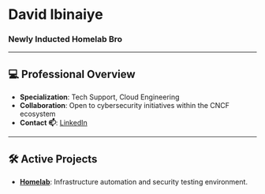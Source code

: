 # David Ibinaiye 

### Newly Inducted Homelab Bro

---

## 💻 Professional Overview

- **Specialization**: Tech Support, Cloud Engineering 
- **Collaboration**: Open to cybersecurity initiatives within the CNCF ecosystem
- **Contact 📫**: [LinkedIn](https://www.linkedin.com/in/davidibinaiye/)

---

## 🛠️ Active Projects

- **[Homelab](https://github.com/zazathomas/Homelab)**: Infrastructure automation and security testing environment.

<!--
**dhaevyd/dhaevyd** is a ✨ _special_ ✨ repository because its `README.md` (this file) appears on your GitHub profile.

Here are some ideas to get you started:

- 🔭 I’m currently working on ...
- 🌱 I’m currently learning ...
- 👯 I’m looking to collaborate on ...
- 🤔 I’m looking for help with ...
- 💬 Ask me about ...
- 📫 How to reach me: ...
- 😄 Pronouns: ...
- ⚡ Fun fact: ...
-->
